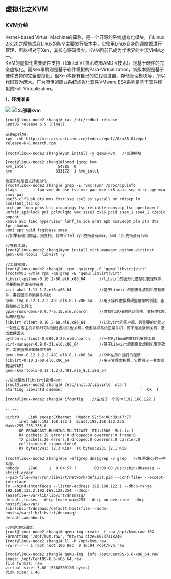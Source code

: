 ## 虚拟化之KVM

### KVM介绍
Kernel-based Virtual Machine的简称，是一个开源的系统虚拟化模块，自Linux 2.6.20之后集成在Linux的各个主要发行版本中。它使用Linux自身的调度器进行管理，所以相对于Xen，其核心源码很少。KVM目前已成为学术界的主流VMM之一。  
KVM的虚拟化需要硬件支持（如Intel VT技术或者AMD V技术)。是基于硬件的完全虚拟化。而Xen早期则是基于软件模拟的Para-Virtualization，新版本则是基于硬件支持的完全虚拟化。但Xen本身有自己的进程调度器，存储管理模块等，所以代码较为庞大。广为流传的商业系统虚拟化软件VMware ESX系列是基于软件模拟的Full-Virtualization。 
 
**1、环境准备**  

![](http://i.imgur.com/TnUzog5.png)
![](http://i.imgur.com/cglcKLQ.png)
**2.部署kvm**  

	[root@linux-node2 zhang]# cat /etc/redhat-release   
	CentOS release 6.5 (Final) 
 
	安装epel包：
	rpm -ivh http://mirrors.ustc.edu.cn/fedora/epel//6/x86_64/epel-release-6-8.noarch.rpm
	
	[root@linux-node2 zhang]#yum install -y qemu-kvm   //创建模块

	[root@linux-node2 zhang]#lsmod |grep kvm
	kvm_intel              54285  0 
	kvm                   333172  1 kvm_intel  
	
	检查系统是否支持虚拟化:
	[root@linux-node2 zhang]# grep -E 'vmx|svm' /proc/cpuinfo
	flags		: fpu vme de pse tsc msr pae mce cx8 apic sep mtrr pge mca cmov pat
    pse36 clflush dts mmx fxsr sse sse2 ss syscall nx rdtscp lm constant_tsc up 
    arch_perfmon pebs bts xtopology tsc_reliable nonstop_tsc aperfmperf  
    unfair_spinlock pni pclmulqdq vmx ssse3 cx16 pcid sse4_1 sse4_2 x2apic popcnt  
    xsave avx f16c hypervisor lahf_lm ida arat epb xsaveopt pln pts dts tpr_shadow 
    vnmi ept vpid fsgsbase smep  
	//如果有输出内容，则支持，其中intel cpu支持会有vmx，amd cpu支持会有svm
  
	//管理工具:
	[root@linux-node2 zhang]#yum install virt-manager python-virtinst qemu-kvm-tools  libvirt -y
     
	//工具解释:
	[root@linux-node2 zhang]#  rpm -qa|grep -E 'qemu|libvirt|virt'
	[root@m01 kvm]# rpm -qa|grep -E 'qemu|libvirt|virt'
	libvirt-python-0.10.2-60.el6.x86_64      //libvirt的图形化虚拟机管理软件，需要图形界面操作系统
	virt-what-1.11-1.2.el6.x86_64            //基于Libvirt的图像化虚拟机管理软件，需要图形界面操作系统
	qemu-img-0.12.1.2-2.491.el6_8.1.x86_64   //用于操作虚拟机硬盘镜像的创建、查看和格式化转化
	gpxe-roms-qemu-0.9.7-6.15.el6.noarch     //虚拟机IPXE的启动固件，支持虚拟机从网络启动
	libvirt-client-0.10.2-60.el6.x86_64      //Libvirt的客户端，最重要的功能之一就是在宿主机关机时可以通过虚拟机也关机，使虚拟机系统正常关机，而不是被强制关机，造成数据丢失
	python-virtinst-0.600.0-29.el6.noarch    //一套Python的虚拟机安装工具
	virt-manager-0.9.0-31.el6.x86_64         //基于Libvirt的图像化虚拟机管理软件，需要图形界面操作系统
	qemu-kvm-0.12.1.2-2.491.el6_8.1.x86_64   //KVM在用户运行的程序
	libvirt-0.10.2-60.el6.x86_64             //用于管理虚拟机，它提供了一套虚拟机操作API
	qemu-kvm-tools-0.12.1.2-2.491.el6_8.1.x86_64

	//启动服务[libvirt]管理kvm:
	[root@linux-node2 zhang]# /etc/init.d/libvirtd  start
	Starting libvirtd daemon:                                  [  OK  ]  

	[root@linux-node2 zhang]# ifconfig    //生成了一个网卡:192.168.122.1 
	
	......
 	
	virbr0    Link encap:Ethernet  HWaddr 52:54:00:3D:A7:77  
          inet addr:192.168.122.1  Bcast:192.168.122.255  Mask:255.255.255.0
          UP BROADCAST RUNNING MULTICAST  MTU:1500  Metric:1
          RX packets:29 errors:0 dropped:0 overruns:0 frame:0
          TX packets:20 errors:0 dropped:0 overruns:0 carrier:0
          collisions:0 txqueuelen:0 
          RX bytes:2413 (2.3 KiB)  TX bytes:2231 (2.1 KiB  

	[root@linux-node2 zhang]#ps -ef|grep dns|grep -v grep   //管理dhcp的一些功能。
	nobody    2746     1  0 04:57 ?        00:00:00 /usr/sbin/dnsmasq --strict-order  
   	--pid-file=/var/run/libvirt/network/default.pid --conf-file= --except-interface  
    lo --bind-interfaces --listen-address 192.168.122.1 --dhcp-range    
	192.168.122.2,192.168.122.254 --dhcp-leasefile=/var/lib/libvirt/dnsmasq/    
	default.leases --dhcp-lease-max=253 --dhcp-no-override --dhcp-hostsfile=/var/  
 	lib/libvirt/dnsmasq/default.hostsfile --addn-hosts=/var/lib/libvirt/dnsmasq/   
	default.addnhosts  
    
	//创建虚拟磁盘:
	[root@linux-node2 zhang]# qemu-img create -f raw /opt/kvm.raw 10G  
   	Formatting '/opt/kvm.raw', fmt=raw size=10737418240
	[root@linux-node2 zhang]# ll -h /opt/kvm.raw 
	-rw-r--r-- 1 root root 10G Dec  9 16:04 /opt/kvm.raw 
 
	[root@linux-node2 zhang]# qemu-img  info /opt/CentOS-6.6-x86_64.raw 
	image: /opt/CentOS-6.6-x86_64.raw
	file format: raw
	virtual size: 5.0G (5368709120 bytes)
	disk size: 1.4G


	



